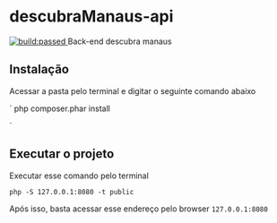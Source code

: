 # descubraManaus-api

<a href="#" id="status-image-popup" name="status-images" class="open-popup" title="Latest push build on default branch: passed" data-ember-action="1097">
            <img src="https://travis-ci.org/Ajuda-Manaus/descubraManaus-api.svg?branch=master" alt="build:passed">
                      </a>
Back-end descubra manaus


## Instalação

Acessar a pasta pelo terminal e digitar o seguinte comando abaixo

`
php composer.phar install

`




## Executar o projeto 

Executar esse comando pelo terminal

 `
 php -S 127.0.0.1:8080 -t public
 `

Após isso, basta acessar esse endereço pelo browser `127.0.0.1:8080`
